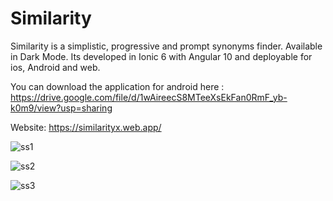 # Similarity

Similarity is a simplistic, progressive and prompt synonyms finder. Available in Dark Mode. Its developed in Ionic 6 with Angular 10 and deployable for ios, Android and web.

You can download the application for android here : https://drive.google.com/file/d/1wAireecS8MTeeXsEkFan0RmF_yb-k0m9/view?usp=sharing

Website: https://similarityx.web.app/

![ss1](https://user-images.githubusercontent.com/82432397/116384815-d5490e80-a835-11eb-9610-195ecd5d4a0b.JPG)

![ss2](https://user-images.githubusercontent.com/82432397/116384821-d712d200-a835-11eb-94c6-e146c0c5128f.JPG)

![ss3](https://user-images.githubusercontent.com/82432397/116384825-d712d200-a835-11eb-8260-6c22b903ffc1.JPG)
